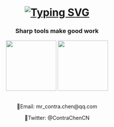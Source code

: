 <h1 align="center">
  <a href="https://git.io/typing-svg"><img src="https://readme-typing-svg.herokuapp.com?font=Fira+Code&weight=600&size=27&pause=1000&color=F70000&width=650&lines=Hi+There%EF%BC%8CI'm+Contra+Chen%EF%BC%8C00%E5%90%8E%EF%BC%8C%E4%B8%80%E6%9E%9A%E5%B0%8F%E7%99%BD" alt="Typing SVG" /></a>
</h1>
<h3 align="center">Sharp tools make good work</h3>

<!-- 统计卡片start -->
<div align="center">
  <img height="137px" src="https://github-readme-stats.vercel.app/api?username=ContraChen&hide_title=true&hide_border=true&show_icons=trueline_height=21&text_color=000&icon_color=000&bg_color=0,ea6161,ffc64d,fffc4d,52fa5a&theme=graywhite" />
  <img height="137px" src="https://github-readme-stats.vercel.app/api/top-langs/?username=ContraChen&hide_title=true&hide_border=true&layout=compact&langs_count=6&text_color=000&icon_color=fff&bg_color=0,52fa5a,4dfcff,c64dff&theme=graywhite" />
</div>
<!-- 统计卡片end -->
<br>
<p  align="center">📨Email: mr_contra.chen@qq.com</p>
<p  align="center">💭Twitter: @ContraChenCN</p>
